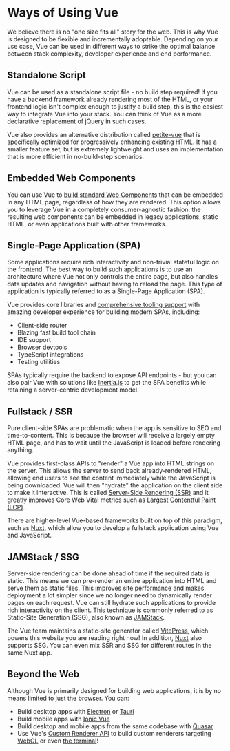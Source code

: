 # Ways of Using Vue

We believe there is no "one size fits all" story for the web. This is why Vue is designed to be flexible and incrementally adoptable. Depending on your use case, Vue can be used in different ways to strike the optimal balance between stack complexity, developer experience and end performance.

## Standalone Script

Vue can be used as a standalone script file - no build step required! If you have a backend framework already rendering most of the HTML, or your frontend logic isn't complex enough to justify a build step, this is the easiest way to integrate Vue into your stack. You can think of Vue as a more declarative replacement of jQuery in such cases.

Vue also provides an alternative distribution called [petite-vue](https://github.com/vuejs/petite-vue) that is specifically optimized for progressively enhancing existing HTML. It has a smaller feature set, but is extremely lightweight and uses an implementation that is more efficient in no-build-step scenarios.

## Embedded Web Components

You can use Vue to [build standard Web Components](/guide/extras/web-components) that can be embedded in any HTML page, regardless of how they are rendered. This option allows you to leverage Vue in a completely consumer-agnostic fashion: the resulting web components can be embedded in legacy applications, static HTML, or even applications built with other frameworks.

## Single-Page Application (SPA)

Some applications require rich interactivity and non-trivial stateful logic on the frontend. The best way to build such applications is to use an architecture where Vue not only controls the entire page, but also handles data updates and navigation without having to reload the page. This type of application is typically referred to as a Single-Page Application (SPA).

Vue provides core libraries and [comprehensive tooling support](/guide/scaling-up/tooling) with amazing developer experience for building modern SPAs, including:

- Client-side router
- Blazing fast build tool chain
- IDE support
- Browser devtools
- TypeScript integrations
- Testing utilities

SPAs typically require the backend to expose API endpoints - but you can also pair Vue with solutions like [Inertia.js](https://inertiajs.com) to get the SPA benefits while retaining a server-centric development model.

## Fullstack / SSR

Pure client-side SPAs are problematic when the app is sensitive to SEO and time-to-content. This is because the browser will receive a largely empty HTML page, and has to wait until the JavaScript is loaded before rendering anything.

Vue provides first-class APIs to "render" a Vue app into HTML strings on the server. This allows the server to send back already-rendered HTML, allowing end users to see the content immediately while the JavaScript is being downloaded. Vue will then "hydrate" the application on the client side to make it interactive. This is called [Server-Side Rendering (SSR)](/guide/scaling-up/ssr) and it greatly improves Core Web Vital metrics such as [Largest Contentful Paint (LCP)](https://web.dev/lcp/).

There are higher-level Vue-based frameworks built on top of this paradigm, such as [Nuxt](https://v3.nuxtjs.org/), which allow you to develop a fullstack application using Vue and JavaScript.

## JAMStack / SSG

Server-side rendering can be done ahead of time if the required data is static. This means we can pre-render an entire application into HTML and serve them as static files. This improves site performance and makes deployment a lot simpler since we no longer need to dynamically render pages on each request. Vue can still hydrate such applications to provide rich interactivity on the client. This technique is commonly referred to as Static-Site Generation (SSG), also known as [JAMStack](https://jamstack.org/what-is-jamstack/).

The Vue team maintains a static-site generator called [VitePress](https://vitepress.vuejs.org/), which powers this website you are reading right now! In addition, [Nuxt](https://v3.nuxtjs.org/) also supports SSG. You can even mix SSR and SSG for different routes in the same Nuxt app.

## Beyond the Web

Although Vue is primarily designed for building web applications, it is by no means limited to just the browser. You can:

- Build desktop apps with [Electron](https://www.electronjs.org/) or [Tauri](https://tauri.studio/en/)
- Build mobile apps with [Ionic Vue](https://ionicframework.com/docs/vue/overview)
- Build desktop and mobile apps from the same codebase with [Quasar](https://quasar.dev/)
- Use Vue's [Custom Renderer API](/api/custom-renderer) to build custom renderers targeting [WebGL](https://troisjs.github.io/) or even [the terminal](https://github.com/ycmjason/vuminal)!
